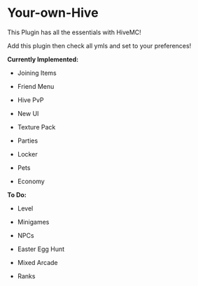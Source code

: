 # Your-own-Hive

This Plugin has all the essentials with HiveMC!

Add this plugin then check all ymls and set to your preferences!

**Currently Implemented:**

- Joining Items

- Friend Menu

- Hive PvP

- New UI

- Texture Pack

- Parties

- Locker

- Pets

- Economy

**To Do:**

- Level

- Minigames

- NPCs

- Easter Egg Hunt

- Mixed Arcade

- Ranks
